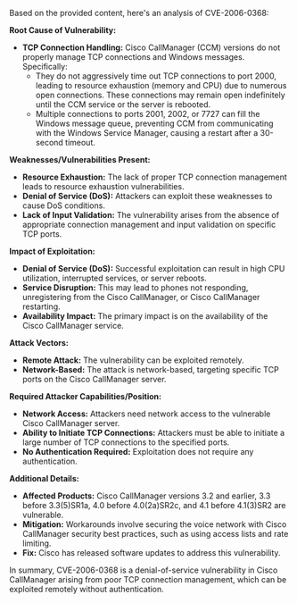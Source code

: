 Based on the provided content, here's an analysis of CVE-2006-0368:

**Root Cause of Vulnerability:**

*   **TCP Connection Handling:** Cisco CallManager (CCM) versions do not properly manage TCP connections and Windows messages. Specifically:
    *   They do not aggressively time out TCP connections to port 2000, leading to resource exhaustion (memory and CPU) due to numerous open connections. These connections may remain open indefinitely until the CCM service or the server is rebooted.
    *   Multiple connections to ports 2001, 2002, or 7727 can fill the Windows message queue, preventing CCM from communicating with the Windows Service Manager, causing a restart after a 30-second timeout.

**Weaknesses/Vulnerabilities Present:**

*   **Resource Exhaustion:** The lack of proper TCP connection management leads to resource exhaustion vulnerabilities.
*   **Denial of Service (DoS):** Attackers can exploit these weaknesses to cause DoS conditions.
*   **Lack of Input Validation:** The vulnerability arises from the absence of appropriate connection management and input validation on specific TCP ports.

**Impact of Exploitation:**

*   **Denial of Service (DoS):** Successful exploitation can result in high CPU utilization, interrupted services, or server reboots.
*   **Service Disruption:** This may lead to phones not responding, unregistering from the Cisco CallManager, or Cisco CallManager restarting.
*   **Availability Impact:** The primary impact is on the availability of the Cisco CallManager service.

**Attack Vectors:**

*   **Remote Attack:** The vulnerability can be exploited remotely.
*   **Network-Based:** The attack is network-based, targeting specific TCP ports on the Cisco CallManager server.

**Required Attacker Capabilities/Position:**

*   **Network Access:** Attackers need network access to the vulnerable Cisco CallManager server.
*   **Ability to Initiate TCP Connections:** Attackers must be able to initiate a large number of TCP connections to the specified ports.
*   **No Authentication Required:** Exploitation does not require any authentication.

**Additional Details:**

*   **Affected Products:** Cisco CallManager versions 3.2 and earlier, 3.3 before 3.3(5)SR1a, 4.0 before 4.0(2a)SR2c, and 4.1 before 4.1(3)SR2 are vulnerable.
*   **Mitigation:** Workarounds involve securing the voice network with Cisco CallManager security best practices, such as using access lists and rate limiting.
*   **Fix:** Cisco has released software updates to address this vulnerability.

In summary, CVE-2006-0368 is a denial-of-service vulnerability in Cisco CallManager arising from poor TCP connection management, which can be exploited remotely without authentication.